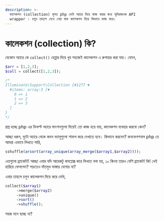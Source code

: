 ```yaml
---
description: >-
  কালেকশন (collection) মূলত php ডেটা অ্যারে দিয়ে কাজ করার জন্য সুবিধাজনক API
  wrapper । চলুন তাহলে দেখে নেয়া যাক কালেকশন দিয়ে কিভাবে কাজ করে।
---
```


# কালেকশন \(collection\) কি?

যেকোন অ্যারে কে `collect()` হেল্পার দিয়ে খুব সহজেই কালেকশন এ রুপান্তর করা যায়। যেমন,

```php
$arr = [1,2,3];
$coll = collect([1,2,3]);

/*
Illuminate\Support\Collection {#1277 ▼
  #items: array:3 [▼
    0 => 1
    1 => 2
    2 => 3
  ]
}
*/
```

প্রশ্ন হচ্ছে php এর ডিফল্ট অ্যারে ফাংশনগুলো দিয়েই তো কাজ হয়ে যায়,   কালেকশন ব্যবহার করবো কেন?

আচ্ছা ধরুন, দুটো অ্যারে থেকে কমন ভ্যালুগুলো শাফল করে দেখাতে হবে। কিভাবে করবেন? কনভেনশনাল php তে আমরা এভাবে লিখতে পারি,

```php
sshuffle(arsort(array_unique(array_merge($array1,$array2))));
```

এত্তগুলো ব্র্যাকেট!! আচ্ছা এবার যদি আরেকটু কমপ্লেক্স করে লিখতে বলা হয়, ১০ কিংবা তারও বেশি ব্র্যাকেট!  কি! খেই হারিয়ে ফেললেন? পড়তেও দাঁতমুখ ভাঙ্গার যোগার না?

এবার তাহলে চলুন কালেকশন দিয়ে করে দেখি,

```php
collect($array1)
     ->merge($array2)
     ->unique()
     ->sort()
     ->shuffle();
```

সহজ মনে হচ্ছে না? 

